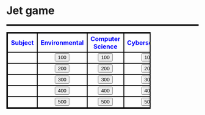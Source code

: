 <!DOCTYPE html>
<h1>Jet game</h1>
<head>
    <style>
    table, th, td {
      border: 2px solid black;
      border-collapse: collapse;
    }
    </style>
    </head>
<table>
    <table style="width:75%">
        <tr>
        <style>
            th
            {color: blue }
        </style>
      <th>Subject</th>
      <th>Environmental</th>
      <th>Computer Science</th>
      <th>Cybersecurity</th>
      <th>Mechanical Engineering</th>
      <th>Artifical Intelligence</th>
    </tr>
    <tr>
      <td> </td>
      <td align="center"><button type="button" onclick=page>100</button></td>
      <td align="center"><button type="button" onclick=page>100</button></td>
      <td align="center"><button type="button" onclick=page>100</button></td>
      <td align="center"><button type="button" onclick=page>100</button></td>
      <td align="center"><button type="button" onclick=page>100</button></td>
    </tr>
    <tr>
        <td> </td>
        <td align="center"><button type="button" onclick=page>200</button></td>
        <td align="center"><button type="button" onclick=page>200</button></td>
        <td align="center"><button type="button" onclick=page>200</button></td>
        <td align="center"><button type="button" onclick=page>200</button></td>
        <td align="center"><button type="button" onclick=page>200</button></td>
      </tr>
      <tr>
        <td> </td>
        <td align="center"><button type="button" onclick=page>300</button></td>
        <td align="center"><button type="button" onclick=page>300</button></td>
        <td align="center"><button type="button" onclick=page>300</button></td>
        <td align="center"><button type="button" onclick=page>300</button></td>
        <td align="center"><button type="button" onclick=page>300</button></td>
      </tr>
      <tr>
        <td> </td>
        <td align="center"><button type="button" onclick=page>400</button></td>
        <td align="center"><button type="button" onclick=page>400</button></td>
        <td align="center"><button type="button" onclick=page>400</button></td>
        <td align="center"><button type="button" onclick=page>400</button></td>
        <td align="center"><button type="button" onclick=page>400</button></td>
      </tr>
      <tr>
        <td> </td>
        <td align="center"><button type="button" onclick=page>500</button></td>
        <td align="center"><button type="button" onclick=page>500</button></td>
        <td align="center"><button type="button" onclick=page>500</button></td>
        <td align="center"><button type="button" onclick=page>500</button></td>
        <td align="center"><button type="button" onclick=page>500</button></td>
      </tr>
  </table>
